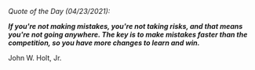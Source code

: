 *Quote of the Day (04/23/2021):*

_**If you're not making mistakes, you're not taking risks, and that means you're not going anywhere. The key is to make mistakes faster than the competition, so you have more changes to learn and win.**_

John W. Holt, Jr.